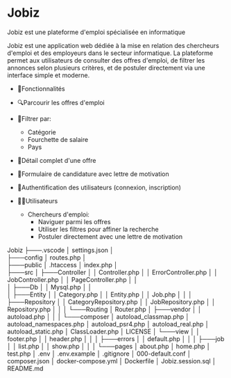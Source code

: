 # Jobiz 
Jobiz est une plateforme d'emploi spécialisée en informatique

Jobiz est une application web dédiée à la mise en relation des chercheurs d'emploi et des employeurs dans le secteur informatique. La plateforme permet aux utilisateurs de consulter des offres d'emploi, de filtrer les annonces selon plusieurs critères, et de postuler directement via une interface simple et moderne.

* 📌Fonctionnalités<br>
* 🔍Parcourir les offres d'emploi<br>
* 📁Filtrer par:<br>
    * Catégorie<br>
    * Fourchette de salaire<br>
    * Pays<br>
* 📄Détail complet d'une offre<br>
* 📝Formulaire de candidature avec lettre de motivation<br>
* 🔐Authentification des utilisateurs (connexion, inscription)<br>

* 🧑‍💻Utilisateurs<br>
    * Chercheurs d'emploi:<br>
        * Naviguer parmi les offres<br>
        * Utiliser les filtres pour affiner la recherche<br>
        * Postuler directement avec une lettre de motivation<br>



Jobiz
├───.vscode
│       settings.json
│       
├───config
│       routes.php
│       
├───public
│       .htaccess
│       index.php
│       
├───src
│   ├───Controller
│   │       Controller.php
│   │       ErrorController.php
│   │       JobController.php
│   │       PageController.php
│   │       
│   ├───Db
│   │       Mysql.php
│   │       
│   ├───Entity
│   │       Category.php
│   │       Entity.php
│   │       Job.php
│   │
│   ├───Repository
│   │       CategoryRepository.php
│   │       JobRepository.php
│   │       Repository.php
│   │
│   └───Routing
│           Router.php
│
├───vendor
│   │   autoload.php
│   │
│   └───composer
│           autoload_classmap.php
│           autoload_namespaces.php
│           autoload_psr4.php
│           autoload_real.php
│           autoload_static.php
│           ClassLoader.php
│           LICENSE
│
└───view
│   │   footer.php
│   │   header.php
│   │
│   ├───errors
│   │       default.php
│   │
│   ├───job
│   │       list.php
│   │       show.php
│   │
│   └───pages
│            about.php
│            home.php
│            test.php
│   .env
│   .env.example
│   .gitignore
│   000-default.conf
│   composer.json
│   docker-compose.yml
│   Dockerfile
│   Jobiz.session.sql
│   README.md